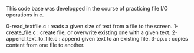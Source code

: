 This code base was developped in the course of practicing file I/O operations in c.

0-read_textfile.c : reads a given size of text from a file to the screen.
1-create_file.c : create file, or overwrite existing one with a given text.
2-append_text_to_file.c : append given text to an existing file.
3-cp.c : copies content from one file to another.
